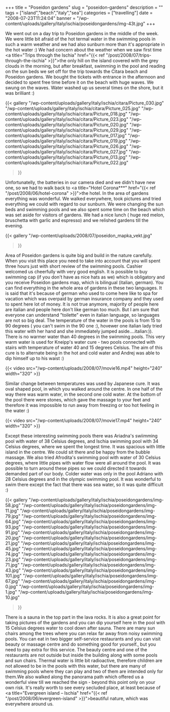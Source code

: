 +++
title = "Poseidon gardens"
slug = "poseidon-gardens"
description = ""
tags = ["island","beach","italy","sea"]
categories = ["travelling"]
date = "2008-07-23T11:24:04"
banner = "/wp-content/uploads/gallery/italy/ischia/poseidongardens/img-43t.jpg"
+++

We went out on a day trip to Poseidon gardens in the middle of the week. We were little bit afraid
of the hot termal water in the swimming pools in such a warm weather and we had also sunburn more
than it's appropriate in the hot water :) We had concern about the weather when we saw first time <a title="Trips through the Ischia"
href="{{< ref "/post/2008/07/trips-through-the-ischia" >}}">the only hill </a>on the
island covered with the grey clouds in the morning, but after breakfast, swimming in the pool and
reading on the sun beds we set off for the trip towards the Citara beach and Poseidon gardens. We
bought the tickets with entrance in the afternoon and decided to spent free time before it on the
beach with huge waves. We swung on the waves. Water washed up us several times on the shore, but it
was brilliant :)

{{< gallery
    "/wp-content/uploads/gallery/italy/ischia/citara/Picture_030.jpg"
    "/wp-content/uploads/gallery/italy/ischia/citara/Picture_025.jpg"
    "/wp-content/uploads/gallery/italy/ischia/citara/Picture_018.jpg"
    "/wp-content/uploads/gallery/italy/ischia/citara/Picture_023.jpg"
    "/wp-content/uploads/gallery/italy/ischia/citara/Picture_020.jpg"
    "/wp-content/uploads/gallery/italy/ischia/citara/Picture_029.jpg"
    "/wp-content/uploads/gallery/italy/ischia/citara/Picture_017.jpg"
    "/wp-content/uploads/gallery/italy/ischia/citara/Picture_019.jpg"
    "/wp-content/uploads/gallery/italy/ischia/citara/Picture_026.jpg"
    "/wp-content/uploads/gallery/italy/ischia/citara/Picture_027.jpg"
    "/wp-content/uploads/gallery/italy/ischia/citara/Picture_013.jpg"
    "/wp-content/uploads/gallery/italy/ischia/citara/Picture_022.jpg"
>}}

Unfortunatelly, the batteries in our camera died and we didn't have new one, so we had to walk back
to <a title="Hotel Corona***" href="{{< ref "/post/2008/06/hotel-corona" >}}">the
hotel</a>. In the area of gardens everything was wonderful. We walked everywhere, took pictures and
tried everything we could with regard to our sunburn. We were changing the sun beds and swimming
pools and we also spent some time on the beach which was set aside for visitors of gardens. We had
a nice lunch ( huge red melon, bruschetta with garlic and espresso) and we relished gardens till
the evening.

{{< gallery
    "/wp-content/uploads/2008/07/poseidon_mapka_vekt.jpg"
>}}

Area of Poseidon gardens is quite big and build in the nature carefully. When you visit this place
you need to take into account that you will spent three hours just with short review of the
swimming pools. Cashier welcomed us cheerfully with very good english. It is possible to buy
swimming cap (if you don't have as nice hats as we) which is obligatory and you receive Poseidon
gardens map, which is bilingual (italian, german). You can find everything in the whole area of
gardens in these two languages. It is said that it's because of german who used to come here like
to spa for vacation which was overpaid by german insurance company and they used to spent here lot
of money. It is not true anymore, majority of people here are italian and people here don't like
german too much. But I am sure that everyone can understand "toilette" even in italian language, so
languages are not so big deal. The temperature of the water in the pools is from 15 to 90 degrees (
you can't swim in the 90 one :), hovewer one italian lady tried this water with her hand and she
immediately jumped aside....italian:)). There is no warmer water than 40 degrees in the swimming
pools. This very warm water is used for Kneipp's water cure - two pools connected with stairs with
temperature of water 40 and 15 degrees Celsius. The aim of this cure is to alternate being in the
hot and cold water and Andrej was able to dip himself up to his waist :)


{{< video src="/wp-content/uploads/2008/07/movie16.mp4" height="240" width="320" >}}

Similar change between temperatures was used by Japanese cure. It was oval shaped pool, in which you
walked around the centre. In one half of the way there was warm water, in the second one cold
water. At the bottom of the pool there were stones, which gave the massage to your feet and
therefore it was impossible to run away from freezing or too hot feeling in the water :)

{{< video src="/wp-content/uploads/2008/07/movie17.mp4" height="240" width="320" >}}


Except these interesting swimming pools there was Ariadna's swiimming pool with water of 38 Celsius
degrees, and Ischia swimming pool with 34 Celsius degrees, where we spent the longest time. It was
spacious with little island in the centre. We could sit there and be happy from the bubble massage.
We also tried Afrodita's swimming pool with water of 30 Celsius degrees, where little pipes with
water flow were all around the pool. It was possible to turn around these pipes so we could
directed it towards demanded part of our body. Colder water was only in the pool Adriano with 28
Celsius degrees and in the olympic swimming pool. It was wonderful to swim there except the fact
that there was sea water, so it was quite difficult :)

{{< gallery
    "/wp-content/uploads/gallery/italy/ischia/poseidongardens/img-58.jpg"
    "/wp-content/uploads/gallery/italy/ischia/poseidongardens/img-11.jpg"
    "/wp-content/uploads/gallery/italy/ischia/poseidongardens/img-79.jpg"
    "/wp-content/uploads/gallery/italy/ischia/poseidongardens/img-64.jpg"
    "/wp-content/uploads/gallery/italy/ischia/poseidongardens/img-93.jpg"
    "/wp-content/uploads/gallery/italy/ischia/poseidongardens/img-91.jpg"
    "/wp-content/uploads/gallery/italy/ischia/poseidongardens/img-20.jpg"
    "/wp-content/uploads/gallery/italy/ischia/poseidongardens/img-21.jpg"
    "/wp-content/uploads/gallery/italy/ischia/poseidongardens/img-45.jpg"
    "/wp-content/uploads/gallery/italy/ischia/poseidongardens/img-74.jpg"
    "/wp-content/uploads/gallery/italy/ischia/poseidongardens/img-23.jpg"
    "/wp-content/uploads/gallery/italy/ischia/poseidongardens/img-71.jpg"
    "/wp-content/uploads/gallery/italy/ischia/poseidongardens/img-43.jpg"
    "/wp-content/uploads/gallery/italy/ischia/poseidongardens/img-101.jpg"
    "/wp-content/uploads/gallery/italy/ischia/poseidongardens/img-67.jpg"
    "/wp-content/uploads/gallery/italy/ischia/poseidongardens/img-0.jpg"
    "/wp-content/uploads/gallery/italy/ischia/poseidongardens/img-1.jpg"
    "/wp-content/uploads/gallery/italy/ischia/poseidongardens/img-10.jpg"
>}}

There is a sauna in the top part in the lava rocks. It is also a great point for taking pictures of
the gardens and you can dip yourself here in the pool with 15 Celsius degrees water to cool down
after sauna. There are many sun chairs among the trees where you can relax far away from noisy
swimming pools. You can eat in two bigger self-service restaurants and you can visit beauty or
massage centre and do something good for yourself., but you need to pay extra for this service. The
beauty centre and one of the restaurants are not outside but inside the building along with some
pools and sun chairs. Thermal water is little bit radioactive, therefore children are not allowed
to be in the pools with this water, but there are many of swimming pools where they can play and
two of them are intended only for them.We also walked along the panorama path which offered us a
wonderful view till we reached the sign - beyond this point only on your own risk. It's really
worth to see every secluded place, at least because of <a title="Evergreen island – Ischia"
href="{{< ref "/post/2008/06/evergreen-island" >}}">beautiful nature</a>, which was
everywhere around us.

